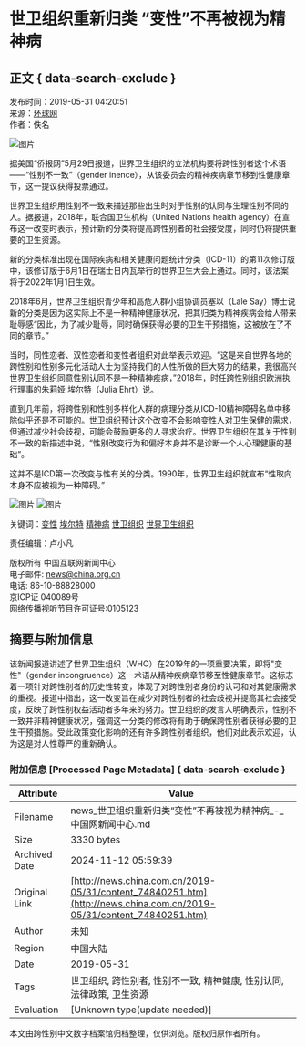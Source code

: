 # 世卫组织重​新归类 “变性”不再被视为精神病

## 正文 { data-search-exclude }


发布时间：2019-05-31 04:20:51  
来源：[环球网](https://3w.huanqiu.com/a/c36dc8/7N6cvGavTkA?agt=20)  
作者：佚名  

![图片](http://images.china.cn/images1/ch/2021first/20211203-01.jpg)

据美国“侨报网”5月29日报道，世界卫生组织的立法机构要将跨性别者这个术语——“性别不一致”（gender inence），从该委员会的精神疾病章节移到性健康章节，这一提议获得投票通过。

世界卫生组织用性别不一致来描述那些出生时对于性别的认同与生理性别不同的人。据报道，2018年，联合国卫生机构（United Nations health agency）在宣布这一改变时表示，预计新的分类将提高跨性别者的社会接受度，同时仍将提供重要的卫生资源。

新的分类标准出现在国际疾病和相关健康问题统计分类（ICD-11）的第11次修订版中，该修订版于6月1日在瑞士日内瓦举行的世界卫生大会上通过。同时，该法案将于2022年1月1日生效。

2018年6月，世界卫生组织青少年和高危人群小组协调员塞以（Lale Say）博士说新的分类是因为这实际上不是一种精神健康状况，把其归类为精神疾病会给人带来耻辱感“因此，为了减少耻辱，同时确保获得必要的卫生干预措施，这被放在了不同的章节。”

当时，同性恋者、双性恋者和变性者组织对此举表示欢迎。“这是来自世界各地的跨性别和性别多元化活动人士为坚持我们的人性所做的巨大努力的结果，我很高兴世界卫生组织同意性别认同不是一种精神疾病，”2018年，时任跨性别组织欧洲执行理事的朱莉娅 埃尔特（Julia Ehrt）说。

直到几年前，将跨性别和性别多样化人群的病理分类从ICD-10精神障碍名单中移除似乎还是不可能的。世卫组织预计这个改变不会影响变性人对卫生保健的需求，但通过减少社会歧视，可能会鼓励更多的人寻求治疗。世界卫生组织在其关于性别不一致的新描述中说，“性别改变行为和偏好本身并不是诊断一个人心理健康的基础”。

这并不是ICD第一次改变与性有关的分类。1990年，世界卫生组织就宣布“性取向本身不应被视为一种障碍。”

![图片](http://images.china.cn/images1/ch/2016first/161021-02.jpg)
![图片](http://images.china.cn/images1/ch/2016first/161021-03.jpg)

关键词：[变性](http://search1.china.com.cn/search/searchcn_get.jsp?strUrl=news.china.com.cn&searchText=变性) [埃尔特](http://search1.china.com.cn/search/searchcn_get.jsp?strUrl=news.china.com.cn&searchText=埃尔特) [精神病](http://search1.china.com.cn/search/searchcn_get.jsp?strUrl=news.china.com.cn&searchText=精神病) [世卫组织](http://search1.china.com.cn/search/searchcn_get.jsp?strUrl=news.china.com.cn&searchText=世卫组织) [世界卫生组织](http://search1.china.com.cn/search/searchcn_get.jsp?strUrl=news.china.com.cn&searchText=世界卫生组织)

责任编辑：卢小凡  

版权所有 中国互联网新闻中心  
电子邮件: [news@china.org.cn](mailto:news@china.org.cn)  
电话: 86-10-88828000  
京ICP证 040089号  
网络传播视听节目许可证号:0105123  

## 摘要与附加信息

<!-- tcd_abstract -->
该新闻报道讲述了世界卫生组织（WHO）在2019年的一项重要决策，即将"变性"（gender incongruence）这一术语从精神疾病章节移至性健康章节。这标志着一项针对跨性别者的历史性转变，体现了对跨性别者身份的认可和对其健康需求的重视。报道中指出，这一改变旨在减少对跨性别者的社会歧视并提高其社会接受度，反映了跨性别权益活动者多年来的努力。世卫组织的发言人明确表示，性别不一致并非精神健康状况，强调这一分类的修改将有助于确保跨性别者获得必要的卫生干预措施。受此政策变化影响的还有许多跨性别者组织，他们对此表示欢迎，认为这是对人性尊严的重新确认。
<!-- tcd_abstract_end -->

### 附加信息 [Processed Page Metadata] { data-search-exclude }

| Attribute       | Value                                  |
|-----------------|----------------------------------------|
| Filename        | news_世卫组织重​新归类“变性”不再被视为精神病_-_中国网新闻中心.md                             |
| Size            | 3330 bytes                           |
| Archived Date   | 2024-11-12 05:59:39                             |
| Original Link   | [http://news.china.com.cn/2019-05/31/content_74840251.htm](http://news.china.com.cn/2019-05/31/content_74840251.htm)                       |
| Author          | 未知                               |
| Region          | 中国大陆                               |
| Date            | 2019-05-31                                 |
| Tags            | 世卫组织, 跨性别者, 性别不一致, 精神健康, 性别认同, 法律政策, 卫生资源                                 |
| Evaluation            | [Unknown type(update needed)]                                 |
<!-- tcd_table_end -->

本文由跨性别中文数字档案馆归档整理，仅供浏览。版权归原作者所有。
